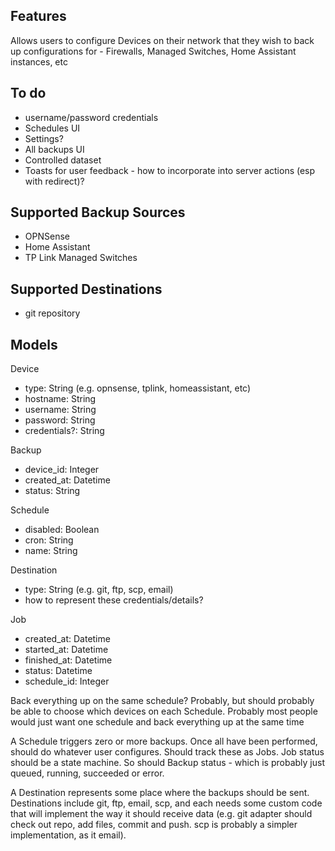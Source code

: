 ## Features

Allows users to configure Devices on their network that they wish to back up configurations for - Firewalls, Managed Switches, Home Assistant instances, etc

## To do

- username/password credentials
- Schedules UI
- Settings?
- All backups UI
- Controlled dataset
- Toasts for user feedback - how to incorporate into server actions (esp with redirect)?

## Supported Backup Sources

- OPNSense
- Home Assistant
- TP Link Managed Switches

## Supported Destinations

- git repository

## Models

Device

- type: String (e.g. opnsense, tplink, homeassistant, etc)
- hostname: String
- username: String
- password: String
- credentials?: String

Backup

- device_id: Integer
- created_at: Datetime
- status: String

Schedule

- disabled: Boolean
- cron: String
- name: String

Destination

- type: String (e.g. git, ftp, scp, email)
- how to represent these credentials/details?

Job

- created_at: Datetime
- started_at: Datetime
- finished_at: Datetime
- status: Datetime
- schedule_id: Integer

Back everything up on the same schedule? Probably, but should probably be able to choose which devices on each Schedule.
Probably most people would just want one schedule and back everything up at the same time

A Schedule triggers zero or more backups. Once all have been performed, should do whatever user configures. Should track these as Jobs. Job status should be a state machine. So should Backup status - which is probably just queued, running, succeeded or error.

A Destination represents some place where the backups should be sent. Destinations include git, ftp, email, scp, and each needs some custom code that will implement the way it should receive data (e.g. git adapter should check out repo, add files, commit and push. scp is probably a simpler implementation, as it email).
